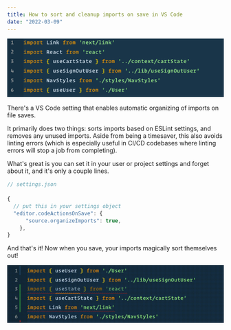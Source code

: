 ```yaml
---
title: How to sort and cleanup imports on save in VS Code
date: "2022-03-09"
---
```


![Sorted ES6 imports](./splash.png)

There's a VS Code setting that enables automatic organizing of imports on file saves.

It primarily does two things: sorts imports based on ESLint settings, and removes any unused imports. Aside from being a timesaver, this also avoids linting errors (which is especially useful in CI/CD codebases where linting errors will stop a job from completing).

What's great is you can set it in your user or project settings and forget about it, and it's only a couple lines.

```js
// settings.json

{
  // put this in your settings object
  "editor.codeActionsOnSave": {
      "source.organizeImports": true,
    },
}
```

And that's it! Now when you save, your imports magically sort themselves out!

![Imports automatically organizing themselves](./sorting-imports.gif)
